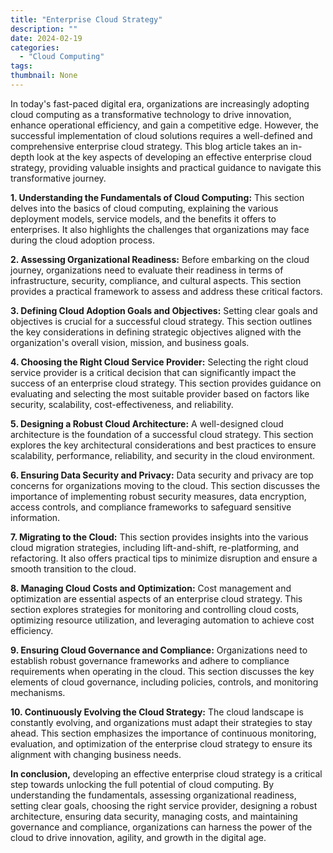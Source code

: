 ```yaml
---
title: "Enterprise Cloud Strategy"
description: ""
date: 2024-02-19
categories:
  - "Cloud Computing"
tags:
thumbnail: None
---
```


<p>In today's fast-paced digital era, organizations are increasingly adopting cloud computing as a transformative technology to drive innovation, enhance operational efficiency, and gain a competitive edge. However, the successful implementation of cloud solutions requires a well-defined and comprehensive enterprise cloud strategy. This blog article takes an in-depth look at the key aspects of developing an effective enterprise cloud strategy, providing valuable insights and practical guidance to navigate this transformative journey.</p>

<p><strong>1. Understanding the Fundamentals of Cloud Computing:</strong> This section delves into the basics of cloud computing, explaining the various deployment models, service models, and the benefits it offers to enterprises. It also highlights the challenges that organizations may face during the cloud adoption process.</p>

<p><strong>2. Assessing Organizational Readiness:</strong> Before embarking on the cloud journey, organizations need to evaluate their readiness in terms of infrastructure, security, compliance, and cultural aspects. This section provides a practical framework to assess and address these critical factors.</p>

<p><strong>3. Defining Cloud Adoption Goals and Objectives:</strong> Setting clear goals and objectives is crucial for a successful cloud strategy. This section outlines the key considerations in defining strategic objectives aligned with the organization's overall vision, mission, and business goals.</p>

<p><strong>4. Choosing the Right Cloud Service Provider:</strong> Selecting the right cloud service provider is a critical decision that can significantly impact the success of an enterprise cloud strategy. This section provides guidance on evaluating and selecting the most suitable provider based on factors like security, scalability, cost-effectiveness, and reliability.</p>

<p><strong>5. Designing a Robust Cloud Architecture:</strong> A well-designed cloud architecture is the foundation of a successful cloud strategy. This section explores the key architectural considerations and best practices to ensure scalability, performance, reliability, and security in the cloud environment.</p>

<p><strong>6. Ensuring Data Security and Privacy:</strong> Data security and privacy are top concerns for organizations moving to the cloud. This section discusses the importance of implementing robust security measures, data encryption, access controls, and compliance frameworks to safeguard sensitive information.</p>

<p><strong>7. Migrating to the Cloud:</strong> This section provides insights into the various cloud migration strategies, including lift-and-shift, re-platforming, and refactoring. It also offers practical tips to minimize disruption and ensure a smooth transition to the cloud.</p>

<p><strong>8. Managing Cloud Costs and Optimization:</strong> Cost management and optimization are essential aspects of an enterprise cloud strategy. This section explores strategies for monitoring and controlling cloud costs, optimizing resource utilization, and leveraging automation to achieve cost efficiency.</p>

<p><strong>9. Ensuring Cloud Governance and Compliance:</strong> Organizations need to establish robust governance frameworks and adhere to compliance requirements when operating in the cloud. This section discusses the key elements of cloud governance, including policies, controls, and monitoring mechanisms.</p>

<p><strong>10. Continuously Evolving the Cloud Strategy:</strong> The cloud landscape is constantly evolving, and organizations must adapt their strategies to stay ahead. This section emphasizes the importance of continuous monitoring, evaluation, and optimization of the enterprise cloud strategy to ensure its alignment with changing business needs.</p>

<p><strong>In conclusion,</strong> developing an effective enterprise cloud strategy is a critical step towards unlocking the full potential of cloud computing. By understanding the fundamentals, assessing organizational readiness, setting clear goals, choosing the right service provider, designing a robust architecture, ensuring data security, managing costs, and maintaining governance and compliance, organizations can harness the power of the cloud to drive innovation, agility, and growth in the digital age.</p>